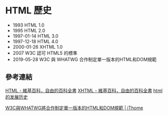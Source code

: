 # HTML 歷史

- 1993 HTML 1.0
- 1995 HTML 2.0
- 1997-01-14 HTML 3.0
- 1997-12-18 HTML 4.0
- 2000-01-26 XHTML 1.0
- 2007 W3C 認可 HTML5 的標準
- 2019-05-28 W3C 與 WHATWG 合作制定單一版本的HTML和DOM規範


## 參考連結

[HTML - 維基百科，自由的百科全書](https://zh.wikipedia.org/wiki/HTML)
[XHTML - 維基百科，自由的百科全書](https://zh.wikipedia.org/wiki/XHTML)
[html的发展历史](https://zhuanlan.zhihu.com/p/36217198)

[W3C與WHATWG將合作制定單一版本的HTML和DOM規範 | iThome](https://www.ithome.com.tw/news/130950)
